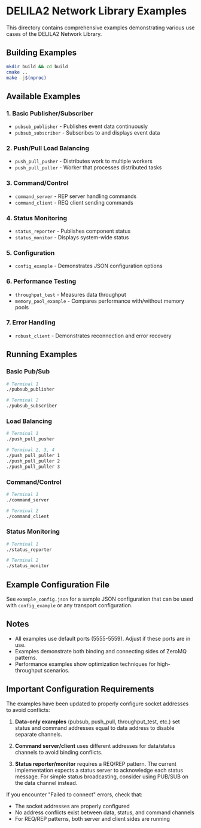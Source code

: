 # DELILA2 Network Library Examples

This directory contains comprehensive examples demonstrating various use cases of the DELILA2 Network Library.

## Building Examples

```bash
mkdir build && cd build
cmake ..
make -j$(nproc)
```

## Available Examples

### 1. Basic Publisher/Subscriber
- `pubsub_publisher` - Publishes event data continuously
- `pubsub_subscriber` - Subscribes to and displays event data

### 2. Push/Pull Load Balancing
- `push_pull_pusher` - Distributes work to multiple workers
- `push_pull_puller` - Worker that processes distributed tasks

### 3. Command/Control
- `command_server` - REP server handling commands
- `command_client` - REQ client sending commands

### 4. Status Monitoring
- `status_reporter` - Publishes component status
- `status_monitor` - Displays system-wide status

### 5. Configuration
- `config_example` - Demonstrates JSON configuration options

### 6. Performance Testing
- `throughput_test` - Measures data throughput
- `memory_pool_example` - Compares performance with/without memory pools

### 7. Error Handling
- `robust_client` - Demonstrates reconnection and error recovery

## Running Examples

### Basic Pub/Sub
```bash
# Terminal 1
./pubsub_publisher

# Terminal 2
./pubsub_subscriber
```

### Load Balancing
```bash
# Terminal 1
./push_pull_pusher

# Terminal 2, 3, 4
./push_pull_puller 1
./push_pull_puller 2
./push_pull_puller 3
```

### Command/Control
```bash
# Terminal 1
./command_server

# Terminal 2
./command_client
```

### Status Monitoring
```bash
# Terminal 1
./status_reporter

# Terminal 2
./status_monitor
```

## Example Configuration File

See `example_config.json` for a sample JSON configuration that can be used with `config_example` or any transport configuration.

## Notes

- All examples use default ports (5555-5559). Adjust if these ports are in use.
- Examples demonstrate both binding and connecting sides of ZeroMQ patterns.
- Performance examples show optimization techniques for high-throughput scenarios.

## Important Configuration Requirements

The examples have been updated to properly configure socket addresses to avoid conflicts:

1. **Data-only examples** (pubsub, push_pull, throughput_test, etc.) set status and command addresses equal to data address to disable separate channels.

2. **Command server/client** uses different addresses for data/status channels to avoid binding conflicts.

3. **Status reporter/monitor** requires a REQ/REP pattern. The current implementation expects a status server to acknowledge each status message. For simple status broadcasting, consider using PUB/SUB on the data channel instead.

If you encounter "Failed to connect" errors, check that:
- The socket addresses are properly configured
- No address conflicts exist between data, status, and command channels
- For REQ/REP patterns, both server and client sides are running